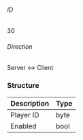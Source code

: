 ###### ID
30

###### Direction
Server <-> Client

### Structure
| Description | Type |
|-------------|------|
| Player ID | byte |
| Enabled   | bool |